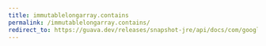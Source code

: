 ```yaml
---
title: immutablelongarray.contains
permalink: /immutablelongarray.contains/
redirect_to: https://guava.dev/releases/snapshot-jre/api/docs/com/google/common/primitives/ImmutableLongArray.html#contains-long-
---
```

